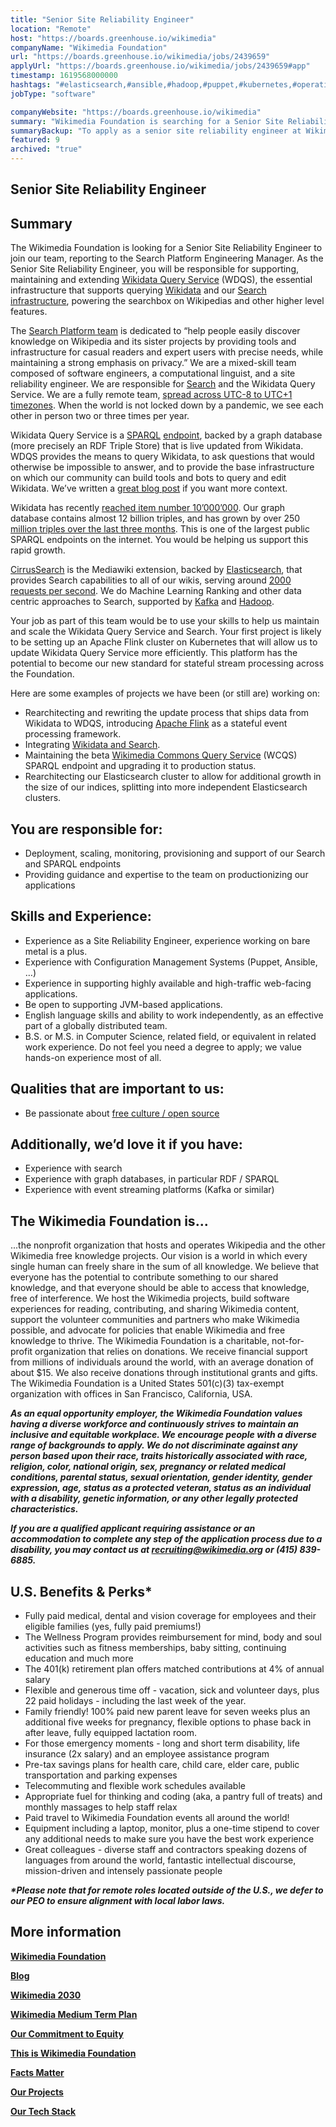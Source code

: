 ```yaml
---
title: "Senior Site Reliability Engineer"
location: "Remote"
host: "https://boards.greenhouse.io/wikimedia"
companyName: "Wikimedia Foundation"
url: "https://boards.greenhouse.io/wikimedia/jobs/2439659"
applyUrl: "https://boards.greenhouse.io/wikimedia/jobs/2439659#app"
timestamp: 1619568000000
hashtags: "#elasticsearch,#ansible,#hadoop,#puppet,#kubernetes,#operations,#management,#content,#monitoring,#finance"
jobType: "software"

companyWebsite: "https://boards.greenhouse.io/wikimedia"
summary: "Wikimedia Foundation is searching for a Senior Site Reliability Engineer that has experience as a Site Reliability Engineer."
summaryBackup: "To apply as a senior site reliability engineer at Wikimedia Foundation, you preferably need to have some knowledge of: #elasticsearch, #management, #ansible."
featured: 9
archived: "true"
---
```


## Senior Site Reliability Engineer

## Summary

The Wikimedia Foundation is looking for a Senior Site Reliability Engineer to join our team, reporting to the Search Platform Engineering Manager. As the Senior Site Reliability Engineer, you will be responsible for supporting, maintaining and extending [Wikidata Query Service](https://www.mediawiki.org/wiki/Wikidata_Query_Service) (WDQS), the essential infrastructure that supports querying [Wikidata](https://en.wikipedia.org/wiki/Wikidata) and our [Search infrastructure](https://wikitech.wikimedia.org/wiki/Search), powering the searchbox on Wikipedias and other higher level features.

The [Search Platform team](https://www.mediawiki.org/wiki/Wikimedia_Search_Platform) is dedicated to “help people easily discover knowledge on Wikipedia and its sister projects by providing tools and infrastructure for casual readers and expert users with precise needs, while maintaining a strong emphasis on privacy.” We are a mixed-skill team composed of software engineers, a computational linguist, and a site reliability engineer. We are responsible for [Search](https://wikitech.wikimedia.org/wiki/Search) and the Wikidata Query Service. We are a fully remote team, [spread across UTC-8 to UTC+1 timezones](https://people.wikimedia.org/~tjones/tz/). When the world is not locked down by a pandemic, we see each other in person two or three times per year.

Wikidata Query Service is a [SPARQL](https://en.wikipedia.org/wiki/SPARQL) [endpoint](https://query.wikidata.org/), backed by a graph database (more precisely an RDF Triple Store) that is live updated from Wikidata. WDQS provides the means to query Wikidata, to ask questions that would otherwise be impossible to answer, and to provide the base infrastructure on which our community can build tools and bots to query and edit Wikidata. We’ve written a [great blog post](https://techblog.wikimedia.org/2020/03/24/computational-knowledge-wikidata-wikidata-query-service-and-women-who-are-mayors/) if you want more context.

Wikidata has recently [reached item number 10’000’000](https://diff.wikimedia.org/2020/10/06/wikidata-reaches-q100000000/). Our graph database contains almost 12 billion triples, and has grown by over 250 [million triples over the last three months](https://grafana.wikimedia.org/d/000000489/wikidata-query-service?viewPanel=7&orgId=1&refresh=1m&from=now-3M&to=now). This is one of the largest public SPARQL endpoints on the internet. You would be helping us support this rapid growth.

[CirrusSearch](https://www.mediawiki.org/wiki/Extension:CirrusSearch) is the Mediawiki extension, backed by [Elasticsearch](https://www.elastic.co/elasticsearch/), that provides Search capabilities to all of our wikis, serving around [2000 requests per second](https://grafana.wikimedia.org/d/000000455/elasticsearch-percentiles?viewPanel=47&orgId=1&var-cirrus_group=eqiad&var-cluster=elasticsearch&var-exported_cluster=production-search&var-smoothing=1). We do Machine Learning Ranking and other data centric approaches to Search, supported by [Kafka](http://kafka.apache.org/) and [Hadoop](http://hadoop.apache.org/).

Your job as part of this team would be to use your skills to help us maintain and scale the Wikidata Query Service and Search. Your first project is likely to be setting up an Apache Flink cluster on Kubernetes that will allow us to update Wikidata Query Service more efficiently. This platform has the potential to become our new standard for stateful stream processing across the Foundation.

Here are some examples of projects we have been (or still are) working on:

*   Rearchitecting and rewriting the update process that ships data from Wikidata to WDQS, introducing [Apache Flink](https://flink.apache.org/) as a stateful event processing framework.
*   Integrating [Wikidata and Search](https://www.mediawiki.org/wiki/Help:Extension:WikibaseCirrusSearch).
*   Maintaining the beta [Wikimedia Commons Query Service](https://lists.wikimedia.org/pipermail/wikidata/2020-July/014154.html) (WCQS) SPARQL endpoint and upgrading it to production status.
*   Rearchitecting our Elasticsearch cluster to allow for additional growth in the size of our indices, splitting into more independent Elasticsearch clusters.

## You are responsible for:

*   Deployment, scaling, monitoring, provisioning and support of our Search and SPARQL endpoints
*   Providing guidance and expertise to the team on productionizing our applications

## Skills and Experience:

*   Experience as a Site Reliability Engineer, experience working on bare metal is a plus.
*   Experience with Configuration Management Systems (Puppet, Ansible, …)
*   Experience in supporting highly available and high-traffic web-facing applications.
*   Be open to supporting JVM-based applications.
*   English language skills and ability to work independently, as an effective part of a globally distributed team.
*   B.S. or M.S. in Computer Science, related field, or equivalent in related work experience. Do not feel you need a degree to apply; we value hands-on experience most of all.

## Qualities that are important to us:  

*   Be passionate about [free culture / open source](https://meta.wikimedia.org/wiki/Wikimedia_Foundation_Guiding_Principles#Freedom_and_open_source)

## Additionally, we’d love it if you have:

*   Experience with search
*   Experience with graph databases, in particular RDF / SPARQL
*   Experience with event streaming platforms (Kafka or similar)

## The Wikimedia Foundation is... 

...the nonprofit organization that hosts and operates Wikipedia and the other Wikimedia free knowledge projects. Our vision is a world in which every single human can freely share in the sum of all knowledge. We believe that everyone has the potential to contribute something to our shared knowledge, and that everyone should be able to access that knowledge, free of interference. We host the Wikimedia projects, build software experiences for reading, contributing, and sharing Wikimedia content, support the volunteer communities and partners who make Wikimedia possible, and advocate for policies that enable Wikimedia and free knowledge to thrive. The Wikimedia Foundation is a charitable, not-for-profit organization that relies on donations. We receive financial support from millions of individuals around the world, with an average donation of about $15. We also receive donations through institutional grants and gifts. The Wikimedia Foundation is a United States 501(c)(3) tax-exempt organization with offices in San Francisco, California, USA.

**_As an equal opportunity employer, the Wikimedia Foundation values having a diverse workforce and continuously strives to maintain an inclusive and equitable workplace. We encourage people with a diverse range of backgrounds to apply. We do not discriminate against any person based upon their race, traits historically associated with race, religion, color, national origin, sex, pregnancy or related medical conditions, parental status, sexual orientation, gender identity, gender expression, age, status as a protected veteran, status as an individual with a disability, genetic information, or any other legally protected characteristics._**

**_If you are a qualified applicant requiring assistance or an accommodation to complete any step of the application process due to a disability, you may contact us at recruiting@wikimedia.org or (415) 839-6885._**

## U.S. Benefits & Perks\*

*   Fully paid medical, dental and vision coverage for employees and their eligible families (yes, fully paid premiums!)
*   The Wellness Program provides reimbursement for mind, body and soul activities such as fitness memberships, baby sitting, continuing education and much more
*   The 401(k) retirement plan offers matched contributions at 4% of annual salary
*   Flexible and generous time off - vacation, sick and volunteer days, plus 22 paid holidays - including the last week of the year.
*   Family friendly! 100% paid new parent leave for seven weeks plus an additional five weeks for pregnancy, flexible options to phase back in after leave, fully equipped lactation room.
*   For those emergency moments - long and short term disability, life insurance (2x salary) and an employee assistance program
*   Pre-tax savings plans for health care, child care, elder care, public transportation and parking expenses
*   Telecommuting and flexible work schedules available
*   Appropriate fuel for thinking and coding (aka, a pantry full of treats) and monthly massages to help staff relax
*   Paid travel to Wikimedia Foundation events all around the world!
*   Equipment including a laptop, monitor, plus a one-time stipend to cover any additional needs to make sure you have the best work experience
*   Great colleagues - diverse staff and contractors speaking dozens of languages from around the world, fantastic intellectual discourse, mission-driven and intensely passionate people

**_\*Please note that for remote roles located outside of the U.S., we defer to our PEO to ensure alignment with local labor laws._**

## More information

[**Wikimedia Foundation**](https://wikimediafoundation.org/)

[**Blog**](https://wikimediafoundation.org/news/)

[**Wikimedia 2030**](https://meta.wikimedia.org/wiki/Strategy/Wikimedia_movement/2017)

[**Wikimedia Medium Term Plan**](https://meta.wikimedia.org/wiki/Wikimedia_Foundation_Medium-term_plan_2019)

[**Our Commitment to Equity**](https://medium.com/freely-sharing-the-sum-of-all-knowledge/we-stand-for-racial-justice-49c31afbabca)

[**This is Wikimedia Foundation**](https://www.youtube.com/watch?v=OQzZI0l3IOw) 

[**Facts Matter**](https://www.youtube.com/watch?v=xQ4ba28-oGs)

[**Our Projects**](https://wikimediafoundation.org/wiki/Our_projects)

[**Our Tech Stack**](https://techblog.wikimedia.org/)



